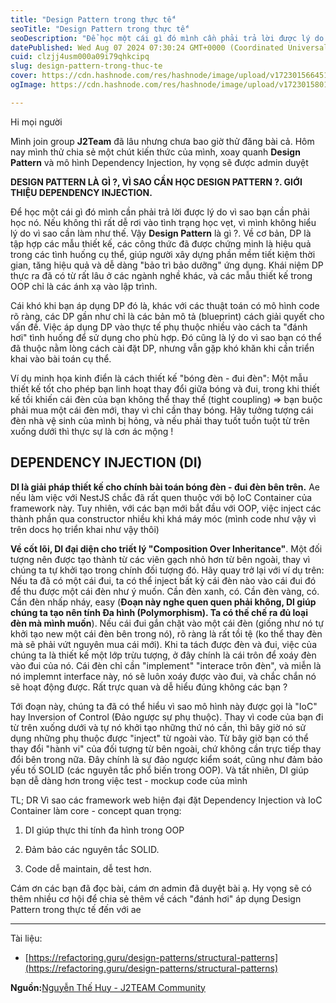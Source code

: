 ```yaml
---
title: "Design Pattern trong thực tế"
seoTitle: "Design Pattern trong thực tế"
seoDescription: "Để học một cái gì đó mình cần phải trả lời được lý do vì sao bạn cần phải học nó. Nếu không thì rất dễ rơi vào tình trạng học vẹt, vì mình không hiểu lý do"
datePublished: Wed Aug 07 2024 07:30:24 GMT+0000 (Coordinated Universal Time)
cuid: clzjj4usm000a09i79qhkcipq
slug: design-pattern-trong-thuc-te
cover: https://cdn.hashnode.com/res/hashnode/image/upload/v1723015664515/cdff27c0-f10a-4280-bc9b-87805319aaf3.jpeg
ogImage: https://cdn.hashnode.com/res/hashnode/image/upload/v1723015801919/6328b105-b1f4-4346-aafd-04cc2c2923e5.jpeg

---
```


Hi mọi người

Mình join group **J2Team** đã lâu nhưng chưa bao giờ thử đăng bài cả. Hôm nay mình thử chia sẻ một chút kiến thức của mình, xoay quanh **Design Pattern** và mô hình Dependency Injection, hy vọng sẽ được admin duyệt

**DESIGN PATTERN LÀ GÌ ?, VÌ SAO CẦN HỌC DESIGN PATTERN ?. GIỚI THIỆU DEPENDENCY INJECTION.**

Để học một cái gì đó mình cần phải trả lời được lý do vì sao bạn cần phải học nó. Nếu không thì rất dễ rơi vào tình trạng học vẹt, vì mình không hiểu lý do vì sao cần làm như thế. Vậy **Design Pattern** là gì ?. Về cơ bản, DP là tập hợp các mẫu thiết kế, các công thức đã được chứng minh là hiệu quả trong các tình huống cụ thể, giúp người xây dựng phần mềm tiết kiệm thời gian, tăng hiệu quả và dễ dàng "bảo trì bảo dưỡng" ứng dụng. Khái niệm DP thực ra đã có từ rất lâu ở các ngành nghề khác, và các mẫu thiết kế trong OOP chỉ là các ánh xạ vào lập trình.

Cái khó khi bạn áp dụng DP đó là, khác với các thuật toán có mô hình code rõ ràng, các DP gần như chỉ là các bản mô tả (blueprint) cách giải quyết cho vấn đề. Việc áp dụng DP vào thực tế phụ thuộc nhiều vào cách ta "đánh hơi" tình huống để sử dụng cho phù hợp. Đó cũng là lý do vì sao bạn có thể đã thuộc nằm lòng cách cài đặt DP, nhưng vẫn gặp khó khăn khi cần triển khai vào bài toán cụ thể.

Ví dụ minh họa kinh điển là cách thiết kế "bóng đèn - đui đèn": Một mẫu thiết kế tốt cho phép bạn linh hoạt thay đổi giữa bóng và đui, trong khi thiết kế tồi khiến cái đèn của bạn không thể thay thế (tight coupling) =&gt; bạn buộc phải mua một cái đèn mới, thay vì chỉ cần thay bóng. Hãy tưởng tượng cái đèn nhà vệ sinh của mình bị hỏng, và nếu phải thay tuốt tuồn tuột từ trên xuống dưới thì thực sự là cơn ác mộng !

## **DEPENDENCY INJECTION (DI)**

**DI là giải pháp thiết kế cho chính bài toán bóng đèn - đui đèn bên trên.** Ae nếu làm việc với NestJS chắc đã rất quen thuộc với bộ IoC Container của framework này. Tuy nhiên, với các bạn mới bắt đầu với OOP, việc inject các thành phần qua constructor nhiều khi khá máy móc (mình code như vậy vì trên docs họ triển khai như vậy thôi)

**Về cốt lõi, DI đại diện cho triết lý "Composition Over Inheritance"**. Một đối tượng nên được tạo thành từ các viên gạch nhỏ hơn từ bên ngoài, thay vì chúng ta tự khởi tạo trong chính đối tượng đó. Hãy quay trở lại với ví dụ trên: Nếu ta đã có một cái đui, ta có thể inject bất kỳ cái đèn nào vào cái đui đó để thu được một cái đèn như ý muốn. Cần đèn xanh, có. Cần đèn vàng, có. Cần đèn nhấp nháy, easy (**Đoạn này nghe quen quen phải không, DI giúp chúng ta tạo nên tính Đa hình (Polymorphism). Ta có thế chế ra đủ loại đèn mà mình muốn**). Nếu cái đui gắn chặt vào một cái đèn (giống như nó tự khởi tạo new một cái đèn bên trong nó), rõ ràng là rất tồi tệ (ko thể thay đèn mà sẽ phải vứt nguyên mua cái mới). Khi ta tách được đèn và đui, việc của chúng ta là thiết kế một lớp trừu tượng, ở đây chính là cái trôn để xoáy đèn vào đui của nó. Cái đèn chỉ cần "implement" "interace trôn đèn", và miễn là nó implemnt interface này, nó sẽ luôn xoáy được vào đui, và chắc chắn nó sẽ hoạt động được. Rất trực quan và dễ hiểu đúng không các bạn ?

Tới đoạn này, chúng ta đã có thể hiểu vì sao mô hình này được gọi là "IoC" hay Inversion of Control (Đảo ngược sự phụ thuộc). Thay vì code của bạn đi từ trên xuống dưới và tự nó khởi tạo những thứ nó cần, thì bây giờ nó sử dụng những phụ thuộc được "inject" từ ngoài vào. Từ bây giờ bạn có thể thay đổi "hành vi" của đối tượng từ bên ngoài, chứ không cần trực tiếp thay đổi bên trong nữa. Đây chính là sự đảo ngược kiểm soát, cũng như đảm bảo yếu tố SOLID (các nguyên tắc phổ biến trong OOP). Và tất nhiên, DI giúp bạn dễ dàng hơn trong việc test - mockup code của mình

TL; DR Vì sao các framework web hiện đại đặt Dependency Injection và IoC Container làm core - concept quan trọng:

1. DI giúp thực thi tính đa hình trong OOP
    
2. Đảm bảo các nguyên tắc SOLID.
    
3. Code dễ maintain, dễ test hơn.
    

Cám ơn các bạn đã đọc bài, cám ơn admin đã duyệt bài ạ. Hy vọng sẽ có thêm nhiều cơ hội để chia sẻ thêm về cách "đánh hơi" áp dụng Design Pattern trong thực tế đến với ae

---

Tài liệu:

* [https://refactoring.guru/design-patterns/structural-patterns](https://refactoring.guru/design-patterns/structural-patterns)
    

**Nguồn:**[Nguyễn Thế Huy - J2TEAM Community](https://www.facebook.com/groups/j2team.community/posts/2438916643107108)